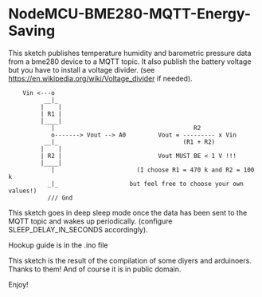 # NodeMCU-BME280-MQTT-Energy-Saving

This sketch publishes temperature humidity and barometric pressure data from a bme280 device to a MQTT topic.
It also publish the battery voltage but you have to install a voltage divider. 
(see  https://en.wikipedia.org/wiki/Voltage_divider if needed).
 

        Vin <---o
              __|_
             |    |
             | R1 |
             |____|
                |                                       R2
                o-------> Vout --> A0         Vout = --------- x Vin
              __|_                                   (R1 + R2)
             |    |
             | R2 |                           Vout MUST BE < 1 V !!!
             |____|
                |                       (I choose R1 = 470 k and R2 = 100 k
               _|_                    but feel free to choose your own values!)
               /// Gnd
                
 
This sketch goes in deep sleep mode once the data has been sent to the MQTT topic and wakes up periodically.
(configure SLEEP_DELAY_IN_SECONDS accordingly).
 
Hookup guide is in the .ino file
   
This sketch is the result of the compilation of some diyers and arduinoers. Thanks to them!
And of course it is in public domain.

 Enjoy!
